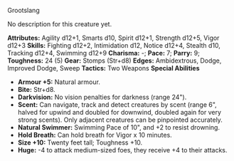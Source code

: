 Grootslang

No description for this creature yet.

**Attributes:** Agility d12+1, Smarts d10, Spirit d12+1, Strength d12+5,
Vigor d12+3
**Skills:** Fighting d12+2, Intimidation d12, Notice d12+4, Stealth d10,
Tracking d12+4, Swimming d12+9
**Charisma:** -; **Pace:** 7; **Parry:** 9; **Toughness:** 24 (5)
**Gear:** Stomps (Str+d8)
**Edges:** Ambidextrous, Dodge, Improved Dodge, Sweep
**Tactics:** Two Weapons
**Special Abilities**
- **Armour +5:** Natural armour.
- **Bite:** Str+d8.
- **Darkvision:** No vision penalties for darkness (range 24").
- **Scent:** Can navigate, track and detect creatures by scent (range
6", halved for upwind and doubled for downwind, doubled again for very
strong scents). Only adjacent creatures can be pinpointed accurately.
- **Natural Swimmer:** Swimming Pace of 10", and +2 to resist
drowning.
- **Hold Breath:** Can hold breath for Vigor x 10 minutes.
- **Size +10:** Twenty feet tall; Toughness +10.
- **Huge:** -4 to attack medium-sized foes, they receive +4 to their
attacks.

